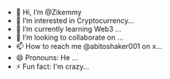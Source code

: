- 👋 Hi, I’m @Zikemmy
- 👀 I’m interested in Cryptocurrency...
- 🌱 I’m currently learning Web3 ...
- 💞️ I’m looking to collaborate on ...
- 📫 How to reach me @abitoshaker001 on x...
- 😄 Pronouns: He ...
- ⚡ Fun fact: I'm crazy...

<!---
Zikemmy/Zikemmy is a ✨ special ✨ repository because its `README.md` (this file) appears on your GitHub profile.
You can click the Preview link to take a look at your changes.
--->
